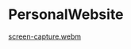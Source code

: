 # PersonalWebsite

[screen-capture.webm](https://github.com/user-attachments/assets/e83af820-b802-457e-b4d4-6cecbea2dc6c)
